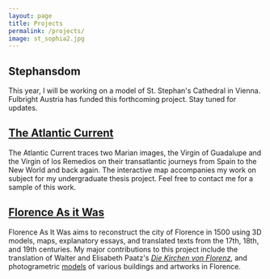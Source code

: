 ```yaml
---
layout: page
title: Projects
permalink: /projects/
image: st_sophia2.jpg
---
```

## Stephansdom
This year, I will be working on a model of St. Stephan's Cathedral in Vienna. Fulbright Austria has funded this forthcoming project. Stay tuned for updates.

## [The Atlantic Current](http://katherinedau.com/atlanticcurrent/)
The Atlantic Current traces two Marian images, the Virgin of Guadalupe and the Virgin of los Remedios on their transatlantic journeys from Spain to the New World and back again. The interactive map accompanies my work on subject for my undergraduate thesis project. Feel free to contact me for a sample of this work.

## [Florence As it Was](http://florenceasitwas.wlu.edu/)
Florence As It Was aims to reconstruct the city of Florence in 1500 using 3D models, maps, explanatory essays, and translated texts from the 17th, 18th, and 19th centuries. My major contributions to this project include the translation of Walter and Elisabeth Paatz's [*Die Kirchen von Florenz*](http://florenceasitwas.wlu.edu/texts/orsanmichele-paatz-dau.html), and photogrametric [models](https://sketchfab.com/FLAW?utm_medium=embed&utm_source=website&utm_campaign=share-popup) of various buildings and artworks in Florence.
